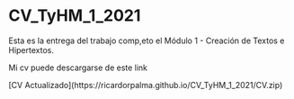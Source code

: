 # CV_TyHM_1_2021

Esta es la entrega del trabajo comp,eto el Módulo 1 - Creación de Textos e Hipertextos.

<p>

Mi cv puede descargarse de este link
<p>
[CV Actualizado](https://ricardorpalma.github.io/CV_TyHM_1_2021/CV.zip)
